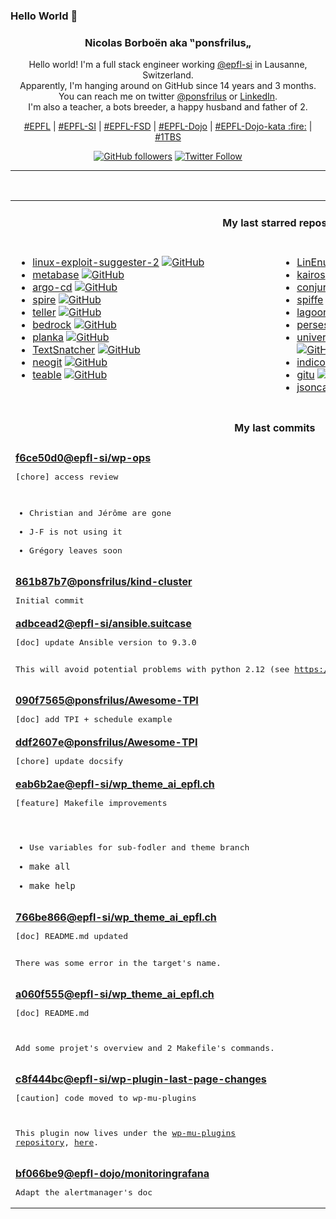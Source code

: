### Hello World 👋

<p align="center">
  <!-- use https://avatars.githubusercontent.com/u/176002?v=4 for your default github picture 
  <img src="https://raw.githubusercontent.com/ponsfrilus/ponsfrilus/master/img/ponsfrilus.png" title="Nicolas Borboën aka ‟ponsfrilus„" alt="Nicolas Borboën aka ‟ponsfrilus„" /> -->
  <h3 align="center">
    Nicolas Borboën aka ‟ponsfrilus„
  </h3>
  <p align="center">
    Hello world! I'm a full stack engineer working <a href="https://github.com/epfl-si">@epfl-si</a> in Lausanne, Switzerland.
    <br />Apparently, I'm hanging around on GitHub since 14 years and 3 months.
    <br />You can reach me on twitter <a href="https://twitter.com/ponsfrilus">@ponsfrilus</a> or <a href="http://linkedin.com/in/nicolasborboen">LinkedIn</a>.
    <br />I'm also a teacher, a bots breeder, a happy husband and father of 2.
  </p>
  <p align="center">
    <a href="https://www.epfl.ch">#EPFL</a> | 
    <a href="https://github.com/epfl-si/">#EPFL-SI</a> | 
    <a href="https://github.com/epfl-fsd">#EPFL-FSD</a> | 
    <a href="https://github.com/topics/epfl-dojo">#EPFL-Dojo</a> | 
    <a href="https://github.com/topics/epfl-dojo-kata">#EPFL-Dojo-kata :fire:</a> | 
    <a href="https://en.wikipedia.org/wiki/Indentation_style#Variant:_1TBS_(OTBS)">#1TBS</a>
  </p>
  <p align="center">
    <a href="https://github.com/ponsfrilus"><img alt="GitHub followers" src="https://img.shields.io/github/followers/ponsfrilus?label=Follow%20me%20on%20github&style=social"></a>
    <a href="https://twitter.com/ponsfrilus"><img alt="Twitter Follow" src="https://img.shields.io/twitter/follow/ponsfrilus?label=follow%20me%20on%20twitter&style=social"></a>
  </p>
  </p><hr><table align="center">
<tr>
<td colspan="2" align="center"><h4>My last starred repos</h4></td>
</tr>
<tr>
<td valign="top">
<ul>
<li>
<a href="https://github.com/jondonas/linux-exploit-suggester-2" title="Next-Generation Linux Kernel Exploit Suggester" target="_blank">linux-exploit-suggester-2</a>&nbsp;<a href="https://github.com/jondonas/linux-exploit-suggester-2" title="Next-Generation Linux Kernel Exploit Suggester" target="_blank"><img src="https://img.shields.io/github/stars/jondonas/linux-exploit-suggester-2?style=social" alt="GitHub"></a>
</li>
<li>
<a href="https://github.com/metabase/metabase" title="The simplest, fastest way to get business intelligence and analytics to everyone in your company :yum:" target="_blank">metabase</a>&nbsp;<a href="https://github.com/metabase/metabase" title="The simplest, fastest way to get business intelligence and analytics to everyone in your company :yum:" target="_blank"><img src="https://img.shields.io/github/stars/metabase/metabase?style=social" alt="GitHub"></a>
</li>
<li>
<a href="https://github.com/argoproj/argo-cd" title="Declarative Continuous Deployment for Kubernetes" target="_blank">argo-cd</a>&nbsp;<a href="https://github.com/argoproj/argo-cd" title="Declarative Continuous Deployment for Kubernetes" target="_blank"><img src="https://img.shields.io/github/stars/argoproj/argo-cd?style=social" alt="GitHub"></a>
</li>
<li>
<a href="https://github.com/spiffe/spire" title="The SPIFFE Runtime Environment" target="_blank">spire</a>&nbsp;<a href="https://github.com/spiffe/spire" title="The SPIFFE Runtime Environment" target="_blank"><img src="https://img.shields.io/github/stars/spiffe/spire?style=social" alt="GitHub"></a>
</li>
<li>
<a href="https://github.com/tellerops/teller" title="Cloud native secrets management for developers - never leave your command line for secrets." target="_blank">teller</a>&nbsp;<a href="https://github.com/tellerops/teller" title="Cloud native secrets management for developers - never leave your command line for secrets." target="_blank"><img src="https://img.shields.io/github/stars/tellerops/teller?style=social" alt="GitHub"></a>
</li>
<li>
<a href="https://github.com/roots/bedrock" title="WordPress boilerplate with Composer, easier configuration, and an improved folder structure" target="_blank">bedrock</a>&nbsp;<a href="https://github.com/roots/bedrock" title="WordPress boilerplate with Composer, easier configuration, and an improved folder structure" target="_blank"><img src="https://img.shields.io/github/stars/roots/bedrock?style=social" alt="GitHub"></a>
</li>
<li>
<a href="https://github.com/plankanban/planka" title="The realtime kanban board for workgroups built with React and Redux." target="_blank">planka</a>&nbsp;<a href="https://github.com/plankanban/planka" title="The realtime kanban board for workgroups built with React and Redux." target="_blank"><img src="https://img.shields.io/github/stars/plankanban/planka?style=social" alt="GitHub"></a>
</li>
<li>
<a href="https://github.com/RajSolai/TextSnatcher" title="How to Copy Text from Images ? Answer is TextSnatcher !. Perform OCR operations in seconds on Linux Desktop." target="_blank">TextSnatcher</a>&nbsp;<a href="https://github.com/RajSolai/TextSnatcher" title="How to Copy Text from Images ? Answer is TextSnatcher !. Perform OCR operations in seconds on Linux Desktop." target="_blank"><img src="https://img.shields.io/github/stars/RajSolai/TextSnatcher?style=social" alt="GitHub"></a>
</li>
<li>
<a href="https://github.com/NeogitOrg/neogit" title="An interactive and powerful Git interface for Neovim, inspired by Magit" target="_blank">neogit</a>&nbsp;<a href="https://github.com/NeogitOrg/neogit" title="An interactive and powerful Git interface for Neovim, inspired by Magit" target="_blank"><img src="https://img.shields.io/github/stars/NeogitOrg/neogit?style=social" alt="GitHub"></a>
</li>
<li>
<a href="https://github.com/teableio/teable" title="✨ A Super fast, Real-time, Professional, Developer friendly, No code database" target="_blank">teable</a>&nbsp;<a href="https://github.com/teableio/teable" title="✨ A Super fast, Real-time, Professional, Developer friendly, No code database" target="_blank"><img src="https://img.shields.io/github/stars/teableio/teable?style=social" alt="GitHub"></a>
</li>
</ul>
<img width="450" height="1" /></td>
<td valign="top">
<ul>
<li>
<a href="https://github.com/rebootuser/LinEnum" title="Scripted Local Linux Enumeration & Privilege Escalation Checks" target="_blank">LinEnum</a>&nbsp;<a href="https://github.com/rebootuser/LinEnum" title="Scripted Local Linux Enumeration & Privilege Escalation Checks" target="_blank"><img src="https://img.shields.io/github/stars/rebootuser/LinEnum?style=social" alt="GitHub"></a>
</li>
<li>
<a href="https://github.com/kairos-io/kairos" title=":penguin: The immutable Linux meta-distribution for edge Kubernetes." target="_blank">kairos</a>&nbsp;<a href="https://github.com/kairos-io/kairos" title=":penguin: The immutable Linux meta-distribution for edge Kubernetes." target="_blank"><img src="https://img.shields.io/github/stars/kairos-io/kairos?style=social" alt="GitHub"></a>
</li>
<li>
<a href="https://github.com/cyberark/conjur" title="CyberArk Conjur automatically secures secrets used by privileged users and machine identities" target="_blank">conjur</a>&nbsp;<a href="https://github.com/cyberark/conjur" title="CyberArk Conjur automatically secures secrets used by privileged users and machine identities" target="_blank"><img src="https://img.shields.io/github/stars/cyberark/conjur?style=social" alt="GitHub"></a>
</li>
<li>
<a href="https://github.com/spiffe/spiffe" title="The SPIFFE Project" target="_blank">spiffe</a>&nbsp;<a href="https://github.com/spiffe/spiffe" title="The SPIFFE Project" target="_blank"><img src="https://img.shields.io/github/stars/spiffe/spiffe?style=social" alt="GitHub"></a>
</li>
<li>
<a href="https://github.com/uselagoon/lagoon" title="Lagoon, the developer-focused application delivery platform" target="_blank">lagoon</a>&nbsp;<a href="https://github.com/uselagoon/lagoon" title="Lagoon, the developer-focused application delivery platform" target="_blank"><img src="https://img.shields.io/github/stars/uselagoon/lagoon?style=social" alt="GitHub"></a>
</li>
<li>
<a href="https://github.com/perses/perses" title="The CNCF candidate for observability visualisation. Already supports Prometheus - more data sources to come!" target="_blank">perses</a>&nbsp;<a href="https://github.com/perses/perses" title="The CNCF candidate for observability visualisation. Already supports Prometheus - more data sources to come!" target="_blank"><img src="https://img.shields.io/github/stars/perses/perses?style=social" alt="GitHub"></a>
</li>
<li>
<a href="https://github.com/Universal-Debloater-Alliance/universal-android-debloater-next-generation" title="Cross-platform GUI written in Rust using ADB to debloat non-rooted Android devices. Improve your privacy, the security and battery life of your device." target="_blank">universal-android-debloater-next-generation</a>&nbsp;<a href="https://github.com/Universal-Debloater-Alliance/universal-android-debloater-next-generation" title="Cross-platform GUI written in Rust using ADB to debloat non-rooted Android devices. Improve your privacy, the security and battery life of your device." target="_blank"><img src="https://img.shields.io/github/stars/Universal-Debloater-Alliance/universal-android-debloater-next-generation?style=social" alt="GitHub"></a>
</li>
<li>
<a href="https://github.com/indico/indico" title="Indico - A feature-rich event management system, made @ CERN, the place where the Web was born." target="_blank">indico</a>&nbsp;<a href="https://github.com/indico/indico" title="Indico - A feature-rich event management system, made @ CERN, the place where the Web was born." target="_blank"><img src="https://img.shields.io/github/stars/indico/indico?style=social" alt="GitHub"></a>
</li>
<li>
<a href="https://github.com/altsem/gitu" title="A TUI Git client inspired by Magit" target="_blank">gitu</a>&nbsp;<a href="https://github.com/altsem/gitu" title="A TUI Git client inspired by Magit" target="_blank"><img src="https://img.shields.io/github/stars/altsem/gitu?style=social" alt="GitHub"></a>
</li>
<li>
<a href="https://github.com/obsidianmd/jsoncanvas" title="An open file format for infinite canvas data." target="_blank">jsoncanvas</a>&nbsp;<a href="https://github.com/obsidianmd/jsoncanvas" title="An open file format for infinite canvas data." target="_blank"><img src="https://img.shields.io/github/stars/obsidianmd/jsoncanvas?style=social" alt="GitHub"></a>
</li>
</ul>
<img width="450" height="1" /></td>
</tr>
<tr>
<td colspan="2" align="center"><h4>My last commits</h4></td>
</tr>
<tr>
        <td colspan="2">
          <div><strong><a href="https://api.github.com/repos/epfl-si/wp-ops/commits/f6ce50d070badda1476fef296d91736d8f3d459f" title="2024-03-28T11:38:49.000+01:00" target="_blank">f6ce50d0</a><a href="https://github.com/epfl-si">@epfl-si</a><a href="https://github.com/epfl-si/wp-ops" title="DevOps infrastructure for the WordPress-at-EFPL project">/wp-ops</a></strong></div>
          <pre>[chore] access review

- Christian and Jérôme are gone
- J-F is not using it
- Grégory leaves soon</pre>
        </td>
        </tr><tr>
        <td colspan="2">
          <div><strong><a href="https://api.github.com/repos/ponsfrilus/kind-cluster/commits/861b87b7ddf0d09132bff2258356aed6e97e737d" title="2024-03-28T09:10:47.000+01:00" target="_blank">861b87b7</a><a href="https://github.com/ponsfrilus">@ponsfrilus</a><a href="https://github.com/ponsfrilus/kind-cluster" title="null">/kind-cluster</a></strong></div>
          <pre>Initial commit</pre>
        </td>
        </tr><tr>
        <td colspan="2">
          <div><strong><a href="https://api.github.com/repos/epfl-si/ansible.suitcase/commits/adbcead22be142fcbbae3a19757977356afe07e1" title="2024-03-08T17:39:08.000+01:00" target="_blank">adbcead2</a><a href="https://github.com/epfl-si">@epfl-si</a><a href="https://github.com/epfl-si/ansible.suitcase" title="The Ansible suitcase: install Ansible, Keybase and EYAML into your project's temp dir">/ansible.suitcase</a></strong></div>
          <pre>[doc] update Ansible version to 9.3.0

This will avoid potential problems with python 2.12 (see https://github.com/ansible/ansible/issues/81946).</pre>
        </td>
        </tr><tr>
        <td colspan="2">
          <div><strong><a href="https://api.github.com/repos/ponsfrilus/Awesome-TPI/commits/090f7565a09b8b768402dfed09c0ed0fca544289" title="2024-03-08T08:21:23.000+01:00" target="_blank">090f7565</a><a href="https://github.com/ponsfrilus">@ponsfrilus</a><a href="https://github.com/ponsfrilus/Awesome-TPI" title="Dépôt regroupant des ressources utiles aux apprentis, chefs de projet et experts pour les taravaux pratiques individuels (TPI) de fin d'apprentissage des informaticien·ne·s CFC.">/Awesome-TPI</a></strong></div>
          <pre>[doc] add TPI + schedule example</pre>
        </td>
        </tr><tr>
        <td colspan="2">
          <div><strong><a href="https://api.github.com/repos/ponsfrilus/Awesome-TPI/commits/ddf2607e5c7fff2ce7a50865376e15c0c33ec8b1" title="2024-03-08T08:20:45.000+01:00" target="_blank">ddf2607e</a><a href="https://github.com/ponsfrilus">@ponsfrilus</a><a href="https://github.com/ponsfrilus/Awesome-TPI" title="Dépôt regroupant des ressources utiles aux apprentis, chefs de projet et experts pour les taravaux pratiques individuels (TPI) de fin d'apprentissage des informaticien·ne·s CFC.">/Awesome-TPI</a></strong></div>
          <pre>[chore] update docsify</pre>
        </td>
        </tr><tr>
        <td colspan="2">
          <div><strong><a href="https://api.github.com/repos/epfl-si/wp_theme_ai_epfl.ch/commits/eab6b2aed25cae60cda85c08d24fdfa07fe1e691" title="2024-03-05T14:50:23.000+01:00" target="_blank">eab6b2ae</a><a href="https://github.com/epfl-si">@epfl-si</a><a href="https://github.com/epfl-si/wp_theme_ai_epfl.ch" title="null">/wp_theme_ai_epfl.ch</a></strong></div>
          <pre>[feature] Makefile improvements

- Use variables for sub-fodler and theme branch
- `make all`
- `make help`</pre>
        </td>
        </tr><tr>
        <td colspan="2">
          <div><strong><a href="https://api.github.com/repos/epfl-si/wp_theme_ai_epfl.ch/commits/766be866c6b270c808d8ef906e4291c57d6b429b" title="2024-03-04T15:30:34.000+01:00" target="_blank">766be866</a><a href="https://github.com/epfl-si">@epfl-si</a><a href="https://github.com/epfl-si/wp_theme_ai_epfl.ch" title="null">/wp_theme_ai_epfl.ch</a></strong></div>
          <pre>[doc] README.md updated

There was some error in the target's name.</pre>
        </td>
        </tr><tr>
        <td colspan="2">
          <div><strong><a href="https://api.github.com/repos/epfl-si/wp_theme_ai_epfl.ch/commits/a060f5555b3164e4a713bd2d70db21a2beeb3fe2" title="2024-03-04T14:36:29.000+01:00" target="_blank">a060f555</a><a href="https://github.com/epfl-si">@epfl-si</a><a href="https://github.com/epfl-si/wp_theme_ai_epfl.ch" title="null">/wp_theme_ai_epfl.ch</a></strong></div>
          <pre>[doc] README.md

Add some projet's overview and 2 Makefile's commands.</pre>
        </td>
        </tr><tr>
        <td colspan="2">
          <div><strong><a href="https://api.github.com/repos/epfl-si/wp-plugin-last-page-changes/commits/c8f444bcdd240b9af62f5da2217d106c24007d41" title="2024-02-29T11:54:41.000+01:00" target="_blank">c8f444bc</a><a href="https://github.com/epfl-si">@epfl-si</a><a href="https://github.com/epfl-si/wp-plugin-last-page-changes" title="Système d’information permettant de connaître la date et la personne ayant effectué la dernière modification sur une page WordPress.">/wp-plugin-last-page-changes</a></strong></div>
          <pre>[caution] code moved to wp-mu-plugins

This plugin now lives under the [wp-mu-plugins repository](https://github.com/epfl-si/wp-mu-plugins/), [here](https://github.com/epfl-si/wp-mu-plugins/blob/master/EPFL_last_page_changes.php).</pre>
        </td>
        </tr><tr>
        <td colspan="2">
          <div><strong><a href="https://api.github.com/repos/epfl-dojo/monitoringrafana/commits/bf066be9bd6b5292045cea08e056823881693412" title="2024-02-28T09:25:56.000+01:00" target="_blank">bf066be9</a><a href="https://github.com/epfl-dojo">@epfl-dojo</a><a href="https://github.com/epfl-dojo/monitoringrafana" title="A docker-compose example to monitor a local computer with Grafana, Prometheus and node-exporter.">/monitoringrafana</a></strong></div>
          <pre>Adapt the alertmanager's doc</pre>
        </td>
        </tr><tfoot>
<tr>
<td colspan="2" align="right">
<img width="900" height="1" />
<small>⏰ Updated on Fri, 05 Apr 2024 13:45:08 GMT</small>
</td>
</tr>
</tfoot>
<br />
</table>
